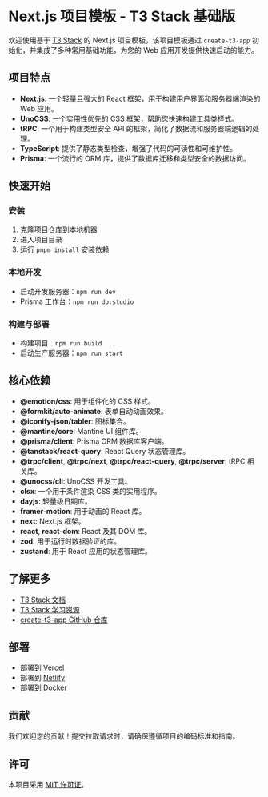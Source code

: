 # Next.js 项目模板 - T3 Stack 基础版

欢迎使用基于 [T3 Stack](https://create.t3.gg/) 的 Next.js 项目模板，该项目模板通过 `create-t3-app` 初始化，并集成了多种常用基础功能，为您的 Web 应用开发提供快速启动的能力。

## 项目特点

- **Next.js**: 一个轻量且强大的 React 框架，用于构建用户界面和服务器端渲染的 Web 应用。
- **UnoCSS**: 一个实用性优先的 CSS 框架，帮助您快速构建工具类样式。
- **tRPC**: 一个用于构建类型安全 API 的框架，简化了数据流和服务器端逻辑的处理。
- **TypeScript**: 提供了静态类型检查，增强了代码的可读性和可维护性。
- **Prisma**: 一个流行的 ORM 库，提供了数据库迁移和类型安全的数据访问。

## 快速开始

### 安装

1. 克隆项目仓库到本地机器
2. 进入项目目录
3. 运行 `pnpm install` 安装依赖

### 本地开发

- 启动开发服务器：`npm run dev`
- Prisma 工作台：`npm run db:studio`

### 构建与部署

- 构建项目：`npm run build`
- 启动生产服务器：`npm run start`

## 核心依赖

- **@emotion/css**: 用于组件化的 CSS 样式。
- **@formkit/auto-animate**: 表单自动动画效果。
- **@iconify-json/tabler**: 图标集合。
- **@mantine/core**: Mantine UI 组件库。
- **@prisma/client**: Prisma ORM 数据库客户端。
- **@tanstack/react-query**: React Query 状态管理库。
- **@trpc/client**, **@trpc/next**, **@trpc/react-query**, **@trpc/server**: tRPC 相关库。
- **@unocss/cli**: UnoCSS 开发工具。
- **clsx**: 一个用于条件渲染 CSS 类的实用程序。
- **dayjs**: 轻量级日期库。
- **framer-motion**: 用于动画的 React 库。
- **next**: Next.js 框架。
- **react**, **react-dom**: React 及其 DOM 库。
- **zod**: 用于运行时数据验证的库。
- **zustand**: 用于 React 应用的状态管理库。

## 了解更多

- [T3 Stack 文档](https://create.t3.gg/)
- [T3 Stack 学习资源](https://create.t3.gg/en/faq#what-learning-resources-are-currently-available)
- [create-t3-app GitHub 仓库](https://github.com/t3-oss/create-t3-app)

## 部署

- 部署到 [Vercel](https://create.t3.gg/en/deployment/vercel)
- 部署到 [Netlify](https://create.t3.gg/en/deployment/netlify)
- 部署到 [Docker](https://create.t3.gg/en/deployment/docker)

## 贡献

我们欢迎您的贡献！提交拉取请求时，请确保遵循项目的编码标准和指南。

## 许可

本项目采用 [MIT 许可证](LICENSE)。
